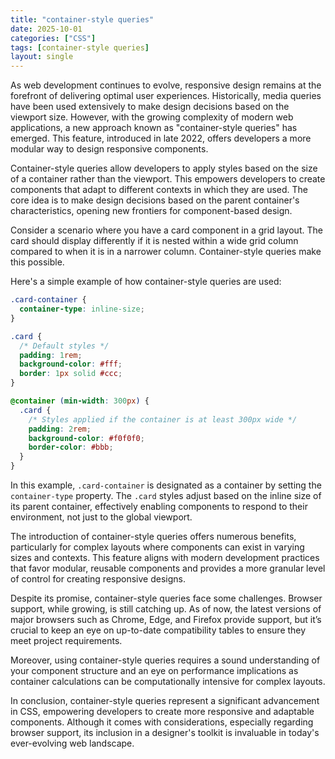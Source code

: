 ```yaml
---
title: "container-style queries"
date: 2025-10-01
categories: ["CSS"]
tags: [container-style queries]
layout: single
---
```


As web development continues to evolve, responsive design remains at the forefront of delivering optimal user experiences. Historically, media queries have been used extensively to make design decisions based on the viewport size. However, with the growing complexity of modern web applications, a new approach known as "container-style queries" has emerged. This feature, introduced in late 2022, offers developers a more modular way to design responsive components.

Container-style queries allow developers to apply styles based on the size of a container rather than the viewport. This empowers developers to create components that adapt to different contexts in which they are used. The core idea is to make design decisions based on the parent container's characteristics, opening new frontiers for component-based design.

Consider a scenario where you have a card component in a grid layout. The card should display differently if it is nested within a wide grid column compared to when it is in a narrower column. Container-style queries make this possible.

Here's a simple example of how container-style queries are used:

```css
.card-container {
  container-type: inline-size;
}

.card {
  /* Default styles */
  padding: 1rem;
  background-color: #fff;
  border: 1px solid #ccc;
}

@container (min-width: 300px) {
  .card {
    /* Styles applied if the container is at least 300px wide */
    padding: 2rem;
    background-color: #f0f0f0;
    border-color: #bbb;
  }
}
```

In this example, `.card-container` is designated as a container by setting the `container-type` property. The `.card` styles adjust based on the inline size of its parent container, effectively enabling components to respond to their environment, not just to the global viewport.

The introduction of container-style queries offers numerous benefits, particularly for complex layouts where components can exist in varying sizes and contexts. This feature aligns with modern development practices that favor modular, reusable components and provides a more granular level of control for creating responsive designs.

Despite its promise, container-style queries face some challenges. Browser support, while growing, is still catching up. As of now, the latest versions of major browsers such as Chrome, Edge, and Firefox provide support, but it’s crucial to keep an eye on up-to-date compatibility tables to ensure they meet project requirements.

Moreover, using container-style queries requires a sound understanding of your component structure and an eye on performance implications as container calculations can be computationally intensive for complex layouts.

In conclusion, container-style queries represent a significant advancement in CSS, empowering developers to create more responsive and adaptable components. Although it comes with considerations, especially regarding browser support, its inclusion in a designer's toolkit is invaluable in today's ever-evolving web landscape.
